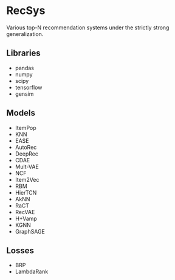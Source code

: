 # RecSys

Various top-N recommendation systems under the strictly strong generalization.

## Libraries
  - pandas
  - numpy
  - scipy
  - tensorflow
  - gensim

## Models
  - ItemPop
  - KNN
  - EASE
  - AutoRec
  - DeepRec
  - CDAE
  - Mult-VAE
  - NCF
  - Item2Vec
  - RBM
  - HierTCN
  - AkNN
  - RaCT
  - RecVAE
  - H+Vamp
  - KGNN
  - GraphSAGE

## Losses
  - BRP
  - LambdaRank
